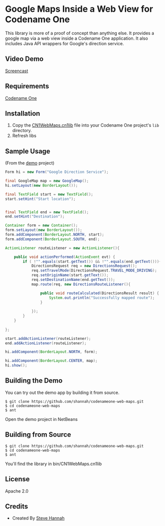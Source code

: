 # Google Maps Inside a Web View for Codename One

This library is more of a proof of concept than anything else.  It provides a google map via a web view inside a Codename One application.  It also includes Java API wrappers for Google's direction service.

## Video Demo

[Screencast](https://youtu.be/sRR2tej5LCE)

## Requirements

[Codename One](http://www.codenameone.com)

## Installation

1. Copy the [CN1WebMaps.cn1lib](bin/CN1WebMaps.cn1lib) file into your Codename One project's `lib` directory.
2. Refresh libs

## Sample Usage

(From the [demo](demo) project)

````java
Form hi = new Form("Google Direction Service");

final GoogleMap map = new GoogleMap();
hi.setLayout(new BorderLayout());

final TextField start = new TextField();
start.setHint("Start location");


final TextField end = new TextField();
end.setHint("Destination");

Container form = new Container();
form.setLayout(new BorderLayout());
form.addComponent(BorderLayout.NORTH, start);
form.addComponent(BorderLayout.SOUTH, end);

ActionListener routeListener = new ActionListener(){

    public void actionPerformed(ActionEvent evt) {
        if ( !"".equals(start.getText()) && !"".equals(end.getText())){
            DirectionsRequest req = new DirectionsRequest();
            req.setTravelMode(DirectionsRequest.TRAVEL_MODE_DRIVING);
            req.setOriginName(start.getText());
            req.setDestinationName(end.getText());
            map.route(req, new DirectionsRouteListener(){

                public void routeCalculated(DirectionsResult result) {
                    System.out.println("Successfully mapped route");
                }
                
            });
        }
    }
    
};

start.addActionListener(routeListener);
end.addActionListener(routeListener);

hi.addComponent(BorderLayout.NORTH, form);

hi.addComponent(BorderLayout.CENTER, map);
hi.show();
````

## Building the Demo

You can try out the demo app by building it from source.

~~~~
$ git clone https://github.com/shannah/codenameone-web-maps.git
$ cd codenameone-web-maps
$ ant
~~~~

Open the demo project in NetBeans

## Building from Source

~~~~
$ git clone https://github.com/shannah/codenameone-web-maps.git
$ cd codenameone-web-maps
$ ant
~~~~

You'll find the library in bin/CN1WebMaps.cn1lib


## License

Apache 2.0


## Credits

* Created By [Steve Hannah](http://sjhannah.com)